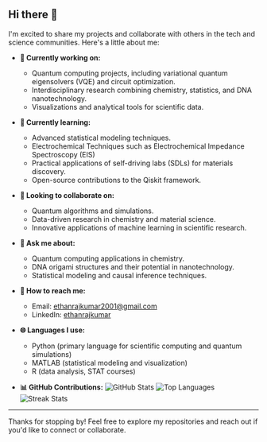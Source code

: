 ## Hi there 👋

I'm excited to share my projects and collaborate with others in the tech and science communities. Here's a little about me:

- **🔧 Currently working on:**
  - Quantum computing projects, including variational quantum eigensolvers (VQE) and circuit optimization.
  - Interdisciplinary research combining chemistry, statistics, and DNA nanotechnology.
  - Visualizations and analytical tools for scientific data.

- **🌱 Currently learning:**
  - Advanced statistical modeling techniques.
  - Electrochemical Techniques such as Electrochemical Impedance Spectroscopy (EIS) 
  - Practical applications of self-driving labs (SDLs) for materials discovery.
  - Open-source contributions to the Qiskit framework.

- **💪 Looking to collaborate on:**
  - Quantum algorithms and simulations.
  - Data-driven research in chemistry and material science.
  - Innovative applications of machine learning in scientific research.

- **💬 Ask me about:**
  - Quantum computing applications in chemistry.
  - DNA origami structures and their potential in nanotechnology.
  - Statistical modeling and causal inference techniques.

- **📧 How to reach me:**
  - Email: ethanrajkumar2001@gmail.com
  - LinkedIn: [ethanrajkumar](https://www.linkedin.com/in/ethanrajkumar/)
 
    
- **🌐 Languages I use:**
  - Python (primary language for scientific computing and quantum simulations)
  - MATLAB (statistical modeling and visualization)
  - R (data analysis, STAT courses)

- **📊 GitHub Contributions:**
  ![GitHub Stats](https://github-readme-stats.vercel.app/api?username=your-username&show_icons=true&theme=radical)
  ![Top Languages](https://github-readme-stats.vercel.app/api/top-langs/?username=your-username&layout=compact&theme=radical)
  ![Streak Stats](https://github-readme-streak-stats.herokuapp.com/?user=your-username&theme=radical)

---

Thanks for stopping by! Feel free to explore my repositories and reach out if you'd like to connect or collaborate.
